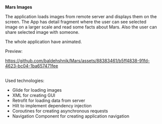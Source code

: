 <b>Mars Images</b>


The application loads images from remote server and displays them on the screen. 
The App has detail fragment where the user can see selected image on a larger scale and read some facts about Mars. 
Also the user can share selected image with someone.

The whole application have animated.


Preview:


https://github.com/baldehshnik/Mars/assets/88383461/b5ff4838-91fd-4623-bc04-1ba657471fee


</br>Used technologies:

* Glide for loading images
* XML for creating GUI
* Retrofit for loading data from server
* Hilt to implement dependency injection
* Coroutines for creating asynchronous requests
* Navigation Component for creating application navigation

  
